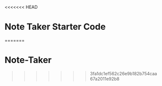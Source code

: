 <<<<<<< HEAD
# Note Taker Starter Code
=======
# Note-Taker
>>>>>>> 3fa1dc1ef562c26e9b182b754caa67a2011e92b8

